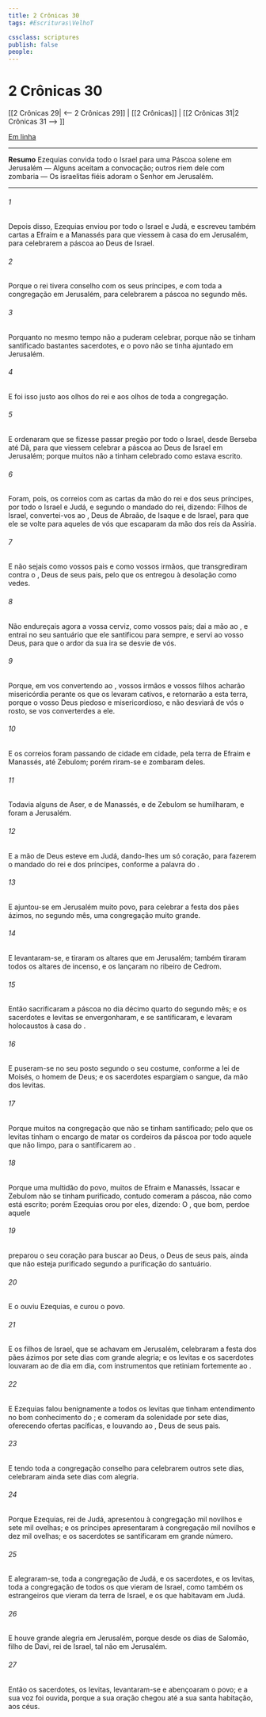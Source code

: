 ```yaml
---
title: 2 Crônicas 30
tags: #Escrituras\VelhoT

cssclass: scriptures
publish: false
people:
---
```


# 2 Crônicas 30
[[2 Crônicas 29| <-- 2 Crônicas 29]] | [[2 Crônicas]] | [[2 Crônicas 31|2 Crônicas 31 --> ]]

[Em linha](https://churchofjesuschrist.org/study/scriptures/ot/2-chr/30?lang=por)

---
__Resumo__
Ezequias convida todo o Israel para uma Páscoa solene em Jerusalém — Alguns aceitam a convocação; outros riem dele com zombaria — Os israelitas fiéis adoram o Senhor em Jerusalém.

---
###### 1 
Depois disso, Ezequias enviou  por todo o Israel e Judá, e escreveu também cartas a Efraim e a Manassés para que viessem à casa do  em Jerusalém, para celebrarem a páscoa ao  Deus de Israel.

###### 2 
Porque o rei tivera conselho com os seus príncipes, e com toda a congregação em Jerusalém, para celebrarem a páscoa no segundo mês.

###### 3 
Porquanto no mesmo tempo não a puderam celebrar, porque não se tinham santificado bastantes sacerdotes, e o povo não se tinha ajuntado em Jerusalém.

###### 4 
E foi isso justo aos olhos do rei e aos olhos de toda a congregação.

###### 5 
E ordenaram que se fizesse passar pregão por todo o Israel, desde Berseba até Dã, para que viessem celebrar a páscoa ao  Deus de Israel em Jerusalém; porque muitos não a tinham celebrado como estava escrito.

###### 6 
Foram, pois, os correios com as cartas da mão do rei e dos seus príncipes, por todo o Israel e Judá, e segundo o mandado do rei, dizendo: Filhos de Israel, convertei-vos ao , Deus de Abraão, de Isaque e de Israel, para que ele se volte para aqueles de vós que escaparam da mão dos reis da Assíria.

###### 7 
E não sejais como vossos pais e como vossos irmãos, que transgrediram contra o , Deus de seus pais, pelo que os entregou à desolação como vedes.

###### 8 
Não endureçais agora a vossa cerviz, como vossos pais; dai a mão ao , e entrai no seu santuário que ele santificou para sempre, e servi ao  vosso Deus, para que o ardor da sua ira se desvie de vós.

###### 9 
Porque, em vos convertendo ao , vossos irmãos e vossos filhos acharão misericórdia perante os que os levaram cativos, e retornarão a esta terra, porque o  vosso Deus  piedoso e misericordioso, e não desviará de vós o  rosto, se vos converterdes a ele.

###### 10 
E os correios foram passando de cidade em cidade, pela terra de Efraim e Manassés, até Zebulom; porém riram-se e zombaram deles.

###### 11 
Todavia alguns de Aser, e de Manassés, e de Zebulom se humilharam, e foram a Jerusalém.

###### 12 
E a mão de Deus esteve em Judá, dando-lhes um só coração, para fazerem o mandado do rei e dos príncipes, conforme a palavra do .

###### 13 
E ajuntou-se em Jerusalém muito povo, para celebrar a festa dos pães ázimos, no segundo mês, uma congregação muito grande.

###### 14 
E levantaram-se, e tiraram os altares que  em Jerusalém; também tiraram todos os altares de incenso, e os lançaram no ribeiro de Cedrom.

###### 15 
Então sacrificaram a páscoa no dia décimo quarto do segundo mês; e os sacerdotes e levitas se envergonharam, e se santificaram, e levaram holocaustos à casa do .

###### 16 
E puseram-se no seu posto segundo o seu costume, conforme a lei de Moisés, o homem de Deus; e os sacerdotes espargiam o sangue,  da mão dos levitas.

###### 17 
Porque  muitos na congregação que não se tinham santificado; pelo que os levitas tinham o encargo de matar os cordeiros da páscoa por todo aquele que não  limpo, para o santificarem ao .

###### 18 
Porque uma multidão do povo, muitos de Efraim e Manassés, Issacar e Zebulom não se tinham purificado,  contudo comeram a páscoa, não como está escrito; porém Ezequias orou por eles, dizendo: O , que  bom, perdoe aquele

###### 19 
 preparou o seu coração para buscar ao  Deus, o Deus de seus pais, ainda que não esteja purificado segundo a purificação do santuário.

###### 20 
E o  ouviu Ezequias, e curou o povo.

###### 21 
E os filhos de Israel, que se achavam em Jerusalém, celebraram a festa dos pães ázimos por sete dias com grande alegria; e os levitas e os sacerdotes louvaram ao  de dia em dia, com instrumentos que retiniam fortemente ao .

###### 22 
E Ezequias falou benignamente a todos os levitas que tinham entendimento no bom conhecimento do ; e comeram  da solenidade por sete dias, oferecendo ofertas pacíficas, e louvando ao , Deus de seus pais.

###### 23 
E tendo toda a congregação conselho para celebrarem outros sete dias, celebraram ainda sete dias com alegria.

###### 24 
Porque Ezequias, rei de Judá, apresentou à congregação mil novilhos e sete mil ovelhas; e os príncipes apresentaram à congregação mil novilhos e dez mil ovelhas; e os sacerdotes se santificaram em grande número.

###### 25 
E alegraram-se, toda a congregação de Judá, e os sacerdotes, e os levitas, toda a congregação de todos os que vieram de Israel, como também os estrangeiros que vieram da terra de Israel, e os que habitavam em Judá.

###### 26 
E houve grande alegria em Jerusalém, porque desde os dias de Salomão, filho de Davi, rei de Israel, tal não  em Jerusalém.

###### 27 
Então os sacerdotes, os levitas, levantaram-se e abençoaram o povo; e a sua voz foi ouvida, porque a sua oração chegou até a sua santa habitação, aos céus.


